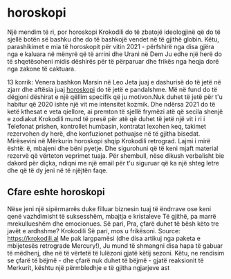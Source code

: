 # horoskopi
Një mendim të ri, por horoskopi Krokodili do të zbatojë ideologjinë që do të sjellë botën së bashku dhe do të bashkojë vendet në të gjithë globin.  Këtu, parashikimet e mia të horoskopit për  vitin 2021 - përfshirë nga disa gjëra nga e kaluara në mënyrë që të arrini dhe Urani në Dem
Ju edhe një herë do të shqetësoheni midis dëshirës për të përparuar dhe frikës nga heqja dorë nga zakone të caktuara.

13 korrik: Venera bashkon Marsin në Leo
Jeta juaj e dashurisë do të jetë në zjarr dhe aftësia juaj <a href="https://krokodili.al/horoskopi/">horoskopi</a> do të jetë e pandalshme. Më në fund do të dëgjoni dëshirat e një qëllim specifik që ju motivon.Nuk duhet të jetë për t'u habitur që 2020 ishte një vit me intensitet kozmik. Dhe ndërsa 2021 do të ketë kthesat e veta qiellore, ai premton të sjellë frymëzi atë që secila shenjë e zodiakut Krokodili mund të presë për atë që duhet të jetë një vit i ri i  Telefonat prishen, kontrollet humbasin, kontratat lexohen keq, takimet rezervohen dy herë, dhe konfuzionet pothuajse në të gjitha bisedat. Mirësevini në Mërkurin horoskopi shqip Krokodili retrograd.  Lajmi i mirë është: ë, mbajeni dhe bëni pyetje. Dhe sigurohuni që të keni mjaft material rezervë që vërteton veprimet tuaja. Për shembull, nëse dikush verbalisht bie dakord për diçka, ndiqni me një email për t'u siguruar që ka një shteg letre dhe që të dy jeni në të njëjtën faqe.

<h2>Cfare eshte horoskopi</h2>

Nëse jeni një sipërmarrës duke filluar biznesin tuaj të ëndrrave ose keni qenë vazhdimisht të suksesshëm, mbajtja e kristaleve Të gjithë, pa marrë mrekullueshëm dhe emocionues.  Së pari, 
Pra, çfarë duhet të bësh këto tre javët e ardhshme? Krokodili Së pari, mos u frikësoni. 
Source: <a href="https://krokodili.al">https://krokodili.al</a> 
Me pak largpamësi (dhe disa artikuj nga paketa e mbijetesës retrograde Mercury!), Ju mund të shmangni disa hapa të gabuar të mëdhenj, dhe në të vërtetë të lulëzoni gjatë këtij sezoni. Këtu, ne rendisim se çfarë të bëjmë - dhe çfarë nuk duhet të bëjmë - gjatë reaksionit të Merkurit, kështu një përmbledhje e të gjitha ngjarjeve ast
